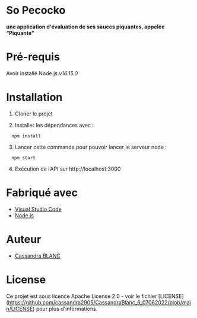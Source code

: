 # So Pecocko

__une application d'évaluation de ses sauces piquantes, appelée “Piquante”__

# Pré-requis

Avoir installé Node.js *v16.15.0*

# Installation

1. Cloner le projet

2. Installer les dépendances avec :
```
  npm install
```
3. Lancer cette commande pour pouvoir lancer le serveur node : 
```
  npm start
```
4. Exécution de l’API sur http://localhost:3000

# Fabriqué avec
- [Visual Studio Code](https://code.visualstudio.com)
- [Node.js](https://www.npmjs.com/get-npm)

# Auteur
- [Cassandra BLANC](https://github.com/cassandra2905)

# License
Ce projet est sous licence Apache License 2.0 - voir le fichier [LICENSE] (https://github.com/cassandra2905/CassandraBlanc_6_07062022/blob/main/LICENSE) pour plus d'informations.
